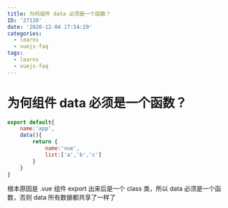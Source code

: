 ```yaml
---
title: 为何组件 data 必须是一个函数？
ID: '27138'
date: '2020-12-04 17:54:29'
categories:
  - learns
  - vuejs-faq
tags:
  - learns
  - vuejs-faq
---
```


# 为何组件 data 必须是一个函数？

``` js 
export default{
    name:'app',
    data(){
        return {
            name:'vue',
            list:['a','b','c']
        }
    }
}
```

根本原因是 .vue 组件 export 出来后是一个 class 类，所以 data 必须是一个函数，否则 data 所有数据都共享了一样了
 
